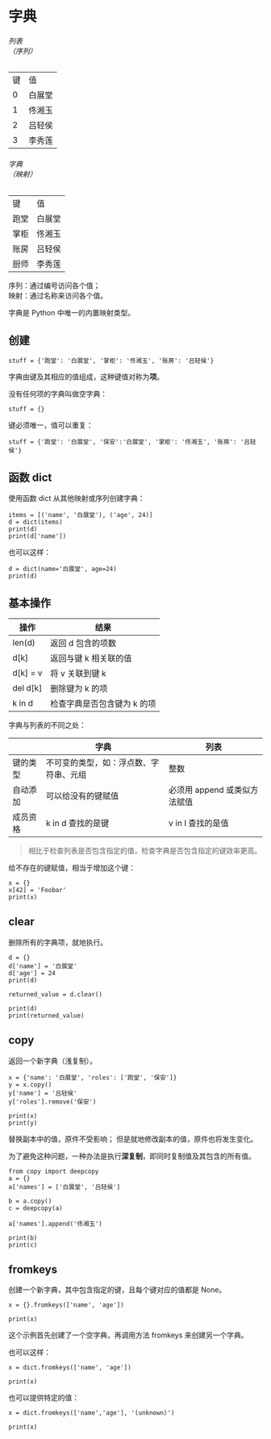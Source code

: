 # 字典

<div class="flex flex-row bg-gray-300 gap-2 w-60 justify-between">
    <div class="flex flex-col bg-cyan-500/40 p-4">
        <h6 class="text-center">列表<br/>（序列）</h6>
        <table>
            <tr>
                <td>键</td>
                <td>值</td>
            </tr>
            <tr>
                <td>0</td>
                <td>白展堂</td>
            </tr>
            <tr>
                <td>1</td>
                <td>佟湘玉</td>
            </tr>
            <tr>
                <td>2</td>
                <td>吕轻侯</td>
            </tr>
            <tr>
                <td>3</td>
                <td>李秀莲</td>
            </tr>
        </table>
    </div>
    <div class="flex flex-col bg-sky-500/40 p-4">
        <h6 class="text-center">字典<br/>（映射）</h6>
        <table>
            <tr>
                <td>键</td>
                <td>值</td>
            </tr>
            <tr>
                <td>跑堂</td>
                <td>白展堂</td>
            </tr>
            <tr>
                <td>掌柜</td>
                <td>佟湘玉</td>
            </tr>
            <tr>
                <td>账房</td>
                <td>吕轻侯</td>
            </tr>
            <tr>
                <td>厨师</td>
                <td>李秀莲</td>
            </tr>
        </table>
    </div>
</div>

序列：通过编号访问各个值；  
映射：通过名称来访问各个值。

字典是 Python 中唯一的内置映射类型。

## 创建

```python3
stuff = {'跑堂': '白展堂', '掌柜': '佟湘玉', '账房': '吕轻侯'}
```

字典由键及其相应的值组成，这种键值对称为**项**。

没有任何项的字典叫做空字典：

```python3
stuff = {}
```

键必须唯一，值可以重复：

```python3
stuff = {'跑堂': '白展堂', '保安':'白展堂', '掌柜': '佟湘玉', '账房': '吕轻侯'}
```

## 函数 dict

使用函数 dict 从其他映射或序列创建字典：

<div class="run"></div>

```python3
items = [('name', '白展堂'), ('age', 24)]
d = dict(items)
print(d)
print(d['name'])
```

也可以这样：

<div class="run"></div>

```python3
d = dict(name='白展堂', age=24)
print(d)
```

## 基本操作

| 操作     | 结果                        |
| -------- | --------------------------- |
| len(d)   | 返回 d 包含的项数           |
| d[k]     | 返回与键 k 相关联的值       |
| d[k] = v | 将 v 关联到键 k             |
| del d[k] | 删除键为 k 的项             |
| k in d   | 检查字典是否包含键为 k 的项 |

字典与列表的不同之处：

|          | 字典                                   | 列表                         |
| -------- | -------------------------------------- | ---------------------------- |
| 键的类型 | 不可变的类型，如：浮点数、字符串、元组 | 整数                         |
| 自动添加 | 可以给没有的键赋值                     | 必须用 append 或类似方法赋值 |
| 成员资格 | k in d 查找的是键                      | v in l 查找的是值            |

> 相比于检查列表是否包含指定的值，检查字典是否包含指定的键效率更高。

给不存在的键赋值，相当于增加这个键：

<div class="run"></div>

```python3
x = {}
x[42] = 'Foobar'
print(x)
```

## clear

删除所有的字典项，就地执行。

<div class="run"></div>

```python3
d = {}
d['name'] = '白展堂'
d['age'] = 24
print(d)

returned_value = d.clear()

print(d)
print(returned_value)
```

## copy

返回一个新字典（浅复制）。

<div class="run"></div>

```python3
x = {'name': '白展堂', 'roles': ['跑堂', '保安']}
y = x.copy()
y['name'] = '吕轻侯'
y['roles'].remove('保安')

print(x)
print(y)
```

替换副本中的值，原件不受影响；
但是就地修改副本的值，原件也将发生变化。

为了避免这种问题，一种办法是执行**深复制**，即同时复制值及其包含的所有值。

<div class="run"></div>

```python3
from copy import deepcopy
a = {}
a['names'] = ['白展堂', '吕轻侯']

b = a.copy()
c = deepcopy(a)

a['names'].append('佟湘玉')

print(b)
print(c)
```

## fromkeys

创建一个新字典，其中包含指定的键，且每个键对应的值都是 None。

<div class="run"></div>

```python3
x = {}.fromkeys(['name', 'age'])

print(x)
```

这个示例首先创建了一个空字典，再调用方法 fromkeys 来创建另一个字典。

也可以这样：

<div class="run"></div>

```python3
x = dict.fromkeys(['name', 'age'])

print(x)
```

也可以提供特定的值：

<div class="run"></div>

```python3
x = dict.fromkeys(['name','age'], '(unknown)')

print(x)
```
